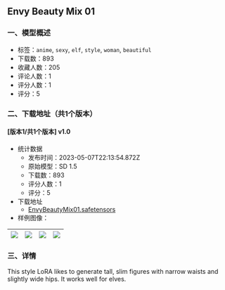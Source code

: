 ## Envy Beauty Mix 01
### 一、模型概述

- 标签：`anime`, `sexy`, `elf`, `style`, `woman`, `beautiful`
- 下载数：893
- 收藏人数：205
- 评论人数：1
- 评分人数：1
- 评分：5

### 二、下载地址（共1个版本）

#### [版本1/共1个版本] v1.0

- 统计数据
  - 发布时间：2023-05-07T22:13:54.872Z
  - 原始模型：SD 1.5
  - 下载数：893
  - 评分人数：1
  - 评分：5
- 下载地址
  - [EnvyBeautyMix01.safetensors](https://civitai.com/api/download/models/64926)
- 样例图像：

| <img src="https://image.civitai.com/xG1nkqKTMzGDvpLrqFT7WA/cc772411-e910-4cfa-9299-e9de300fbfe6/width=450/719513.jpeg" /> | <img src="https://image.civitai.com/xG1nkqKTMzGDvpLrqFT7WA/9c153db4-17b7-4f96-a30e-9af7baddf732/width=450/719514.jpeg" /> | <img src="https://image.civitai.com/xG1nkqKTMzGDvpLrqFT7WA/11622134-18b8-4cd6-a88f-2c232c4851a4/width=450/719515.jpeg" /> | <img src="https://image.civitai.com/xG1nkqKTMzGDvpLrqFT7WA/2967a6af-9419-4420-8853-16b0e85d9283/width=450/719516.jpeg" /> |
| ---- | ---- | ---- | ---- |


### 三、详情
<p>This style LoRA likes to generate tall, slim figures with narrow waists and slightly wide hips.  It works well for elves.</p>